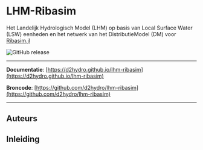 # LHM-Ribasim

Het Landelijk Hydrologisch Model (LHM) op basis van Local Surface Water (LSW) eenheden en het netwerk van het DistributieModel (DM) voor [Ribasim.jl](https://deltares.github.io/Ribasim/)

![GitHub release](https://img.shields.io/github/v/release/d2hydro/lhm-ribasim?include_prereleases&style=social)

---

**Documentatie**: [https://d2hydro.github.io/lhm-ribasim](https://d2hydro.github.io/lhm-ribasim)

**Broncode**: [https://github.com/d2hydro/lhm-ribasim](https://github.com/d2hydro/lhm-ribasim)

---

## Auteurs

## Inleiding
